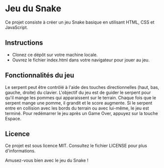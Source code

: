 # Jeu du Snake
Ce projet consiste à créer un jeu Snake basique en utilisant HTML, CSS et JavaScript.

## Instructions
- Clonez ce dépôt sur votre machine locale.
- Ouvrez le fichier index.html dans votre navigateur pour jouer au jeu.

## Fonctionnalités du jeu
Le serpent peut être contrôlé à l'aide des touches directionnelles (haut, bas, gauche, droite) du clavier.
L'objectif du jeu est de guider le serpent pour qu'il mange les pommes qui apparaissent sur le terrain.
Chaque fois que le serpent mange une pomme, il grandit et le score augmente.
Si le serpent entre en collision avec les bords du terrain ou avec lui-même, le jeu est terminé.
Pour redémarrer le jeu après un Game Over, appuyez sur la touche Espace.

## Licence
Ce projet est sous licence MIT. Consultez le fichier LICENSE pour plus d'informations.

Amusez-vous bien avec le jeu du Snake !
